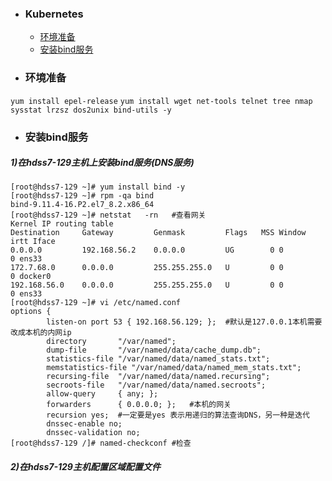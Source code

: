 ﻿+ ### Kubernetes
    + [环境准备](#环境准备)
    + [安装bind服务](#安装bind服务)
+ ### 环境准备
`yum install epel-release` 
`yum install wget net-tools telnet tree nmap sysstat lrzsz dos2unix bind-utils -y`  
+ ### 安装bind服务
##### 1)在hdss7-129主机上安装bind服务(DNS服务)
```
[root@hdss7-129 ~]# yum install bind -y
[root@hdss7-129 ~]# rpm -qa bind
bind-9.11.4-16.P2.el7_8.2.x86_64
[root@hdss7-129 ~]# netstat   -rn   #查看网关
Kernel IP routing table
Destination     Gateway         Genmask         Flags   MSS Window  irtt Iface
0.0.0.0         192.168.56.2    0.0.0.0         UG        0 0          0 ens33
172.7.68.0      0.0.0.0         255.255.255.0   U         0 0          0 docker0
192.168.56.0    0.0.0.0         255.255.255.0   U         0 0          0 ens33
[root@hdss7-129 ~]# vi /etc/named.conf
options {
        listen-on port 53 { 192.168.56.129; };	#默认是127.0.0.1本机需要改成本机的内网ip
        directory       "/var/named";
        dump-file       "/var/named/data/cache_dump.db";
        statistics-file "/var/named/data/named_stats.txt";
        memstatistics-file "/var/named/data/named_mem_stats.txt";
        recursing-file  "/var/named/data/named.recursing";
        secroots-file   "/var/named/data/named.secroots";
        allow-query     { any; };
        forwarders      { 0.0.0.0; };	#本机的网关
        recursion yes;	#一定要是yes 表示用递归的算法查询DNS，另一种是迭代
        dnssec-enable no;
        dnssec-validation no;
[root@hdss7-129 /]# named-checkconf	#检查
```
##### 2)在hdss7-129主机配置区域配置文件
```

```